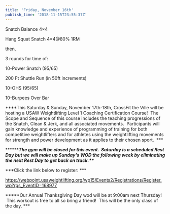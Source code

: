 ```yaml
---
title: 'Friday, November 16th'
publish_time: '2018-11-15T23:55:37Z'
---
```


Snatch Balance 4×4

Hang Squat Snatch 4×4\@80% 1RM

then,

3 rounds for time of:

10-Power Snatch (95/65)

200 Ft Shuttle Run (in 50ft increments)

10-OHS (95/65)

10-Burpees Over Bar

***\*This Saturday & Sunday, November 17th-18th, CrossFit the Ville will
be hosting a USAW Weightlifting Level 1 Coaching Certification Course!
 The Scope and Sequence of this course includes the teaching
progressions of the Snatch, Clean & Jerk, and all associated movements.
 Participants will gain knowledge and experience of programming of
training for both competitive weightlifters and for athletes using the
weightlifting movements for strength and power development as it applies
to their chosen sport.  ***

**\*\******The gym will be closed for this event.  Saturday is a
scheduled Rest Day but we will make up Sunday's WOD the following week
by eliminating the next Rest Day to get back on track.\*\****

***Click the link below to register: ***

<https://webpoint.usaweightlifting.org/wp15/Events2/Registrations/Register.wp?rgs_EventID=168977>

***\*\*Our Annual Thanksgiving Day wod will be at 9:00am next Thursday!
 This workout is free to all so bring a friend!  This will be the only
class of the day. ***
